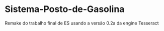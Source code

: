# Sistema-Posto-de-Gasolina
Remake do trabalho final de ES usando a versão 0.2a da engine Tesseract
